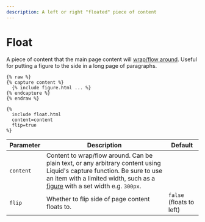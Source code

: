 ```yaml
---
description: A left or right "floated" piece of content
---
```


# Float

A piece of content that the main page content will [wrap/flow around](https://developer.mozilla.org/en-US/docs/Web/CSS/float). Useful for putting a figure to the side in a long page of paragraphs.

```liquid
{% raw %}
{% capture content %}
  {% include figure.html ... %}
{% endcapture %}
{% endraw %}

{%
  include float.html
  content=content
  flip=true
%}
```

| Parameter | Description                                                                                                                                                                                                         | Default                  |
| --------- | ------------------------------------------------------------------------------------------------------------------------------------------------------------------------------------------------------------------- | ------------------------ |
| `content` | Content to wrap/flow around. Can be plain text, or any arbitrary content using Liquid's capture function. Be sure to use an item with a limited width, such as a [figure](figure.md) with a set width e.g. `300px`. |                          |
| `flip`    | Whether to flip side of page content floats to.                                                                                                                                                                     | `false` (floats to left) |
